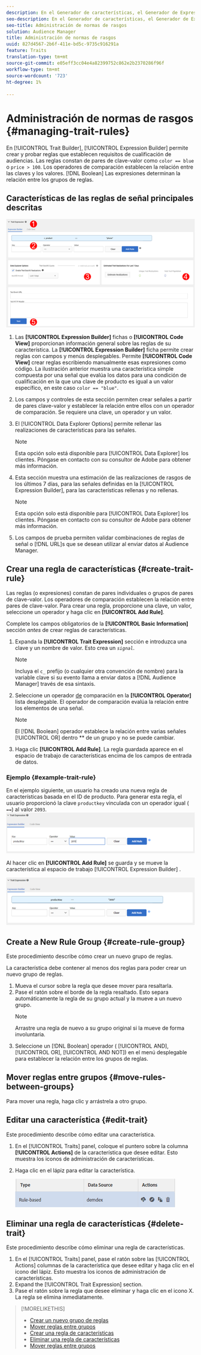 ```yaml
---
description: En el Generador de características, el Generador de Expresiones permite crear y probar reglas que establecen requisitos de cualificación de audiencias. Las reglas constan de pares de clave-valor como "color == azul" o "precio > 100". Los operadores de comparación establecen la relación entre las claves y los valores. Las expresiones booleanas determinan la relación entre los grupos de reglas.
seo-description: En el Generador de características, el Generador de Expresiones permite crear y probar reglas que establecen requisitos de cualificación de audiencias. Las reglas constan de pares de clave-valor como "color == azul" o "precio > 100". Los operadores de comparación establecen la relación entre las claves y los valores. Las expresiones booleanas determinan la relación entre los grupos de reglas.
seo-title: Administración de normas de rasgos
solution: Audience Manager
title: Administración de normas de rasgos
uuid: 827d4567-2b6f-411e-bd5c-9735c916291a
feature: Traits
translation-type: tm+mt
source-git-commit: e05eff3cc04e4a82399752c862e2b2370286f96f
workflow-type: tm+mt
source-wordcount: '723'
ht-degree: 1%

---
```



# Administración de normas de rasgos {#managing-trait-rules}

En [!UICONTROL Trait Builder], [!UICONTROL Expression Builder] permite crear y probar reglas que establecen requisitos de cualificación de audiencias. Las reglas constan de pares de clave-valor como `color == blue` o `price > 100`. Los operadores de comparación establecen la relación entre las claves y los valores. [!DNL Boolean] Las expresiones determinan la relación entre los grupos de reglas.

<!-- c_tb_rules.xml -->

## Características de las reglas de señal principales descritas

![](assets/manage-trait-rules.png)

1. Las **[!UICONTROL Expression Builder]** fichas o **[!UICONTROL Code View]** proporcionan información general sobre las reglas de su característica. La **[!UICONTROL Expression Builder]** ficha permite crear reglas con campos y menús desplegables. Permite **[!UICONTROL Code View]** crear reglas escribiendo manualmente esas expresiones como código. La ilustración anterior muestra una característica simple compuesta por una señal que evalúa los datos para una condición de cualificación en la que una clave de producto es igual a un valor específico, en este caso `color == "blue"`.

1. Los campos y controles de esta sección permiten crear señales a partir de pares clave-valor y establecer la relación entre ellos con un operador de comparación. Se requiere una clave, un operador y un valor.
1. El [!UICONTROL Data Explorer Options] permite rellenar las realizaciones de características para las señales.
   >[!NOTE]
   >
   >Esta opción solo está disponible para [!UICONTROL Data Explorer] los clientes. Póngase en contacto con su consultor de Adobe para obtener más información.
1. Esta sección muestra una estimación de las realizaciones de rasgos de los últimos 7 días, para las señales definidas en la [!UICONTROL Expression Builder], para las características rellenas y no rellenas.
   >[!NOTE]
   >
   >Esta opción solo está disponible para [!UICONTROL Data Explorer] los clientes. Póngase en contacto con su consultor de Adobe para obtener más información.
1. Los campos de prueba permiten validar combinaciones de reglas de señal o [!DNL URL]s que se desean utilizar al enviar datos al Audience Manager.

## Crear una regla de características {#create-trait-rule}

Las reglas (o expresiones) constan de pares individuales o grupos de pares de clave-valor. Los operadores de comparación establecen la relación entre pares de clave-valor. Para crear una regla, proporcione una clave, un valor, seleccione un operador y haga clic en **[!UICONTROL Add Rule]**.

<!-- t_tb_create_rules.xml -->

Complete los campos obligatorios de la **[!UICONTROL Basic Information]** sección *antes* de crear reglas de características.

1. Expanda la **[!UICONTROL Trait Expression]** sección e introduzca una clave y un nombre de valor. Esto crea un *`signal`*.
   >[!NOTE]
   >
   >Incluya el `c_` prefijo (o cualquier otra convención de nombre) para la variable clave si su evento llama a enviar datos a [!DNL Audience Manager] través de esa sintaxis.
1. Seleccione un operador [de](../../features/traits/trait-comparison-operators.md) comparación en la **[!UICONTROL Operator]** lista desplegable. El operador de comparación evalúa la relación entre los elementos de una señal.
   >[!NOTE]
   >
   >El [!DNL Boolean] operador establece la relación entre varias señales [!UICONTROL OR] dentro ** de un grupo y no se puede cambiar.
1. Haga clic **[!UICONTROL Add Rule]**. La regla guardada aparece en el espacio de trabajo de características encima de los campos de entrada de datos.

### Ejemplo {#example-trait-rule}

En el ejemplo siguiente, un usuario ha creado una nueva regla de características basada en el ID de producto. Para generar esta regla, el usuario proporcionó la clave `productkey` vinculada con un operador igual ( `==`) al valor `2093`.
![](assets/tb_sample_rule1.png)

Al hacer clic en **[!UICONTROL Add Rule]** se guarda y se mueve la característica al espacio de trabajo [!UICONTROL Expression Builder] .

![](assets/tb_sample_rule2.png)

## Create a New Rule Group {#create-rule-group}

Este procedimiento describe cómo crear un nuevo grupo de reglas.

<!-- t_tb_new_rule_group.xml -->

La característica debe contener al menos dos reglas para poder crear un nuevo grupo de reglas.

1. Mueva el cursor sobre la regla que desee mover para resaltarla.
1. Pase el ratón sobre el borde de la regla resaltado.
Esto separa automáticamente la regla de su grupo actual y la mueve a un nuevo grupo.
   >[!NOTE]
   >
   >Arrastre una regla de nuevo a su grupo original si la mueve de forma involuntaria.
1. Seleccione un [!DNL Boolean] operador ( [!UICONTROL AND], [!UICONTROL OR], [!UICONTROL AND NOT]) en el menú desplegable para establecer la relación entre los grupos de reglas.

## Mover reglas entre grupos {#move-rules-between-groups}

Para mover una regla, haga clic y arrástrela a otro grupo.

## Editar una característica {#edit-trait}

Este procedimiento describe cómo editar una característica.

<!-- t_tb_edit.xml -->

1. En el [!UICONTROL Traits] panel, coloque el puntero sobre la columna **[!UICONTROL Actions]** de la característica que desee editar. Esto muestra los iconos de administración de características.
1. Haga clic en el lápiz para editar la característica.

   ![](assets/tb_edit_trait.png)

## Eliminar una regla de características {#delete-trait}

Este procedimiento describe cómo eliminar una regla de características.

<!-- t_tb_delete_rule.xml -->

1. En el [!UICONTROL Traits] panel, pase el ratón sobre las [!UICONTROL Actions] columnas de la característica que desee editar y haga clic en el icono del lápiz. Esto muestra los iconos de administración de características.
1. Expand the [!UICONTROL Trait Expression] section.
1. Pase el ratón sobre la regla que desee eliminar y haga clic en el icono X. La regla se elimina inmediatamente.

>[!MORELIKETHIS]
>
>* [Crear un nuevo grupo de reglas](../../features/traits/manage-trait-rules.md#create-rule-group)
>* [Mover reglas entre grupos](../../features/traits/manage-trait-rules.md#move-rules-between-groups)
>* [Crear una regla de características](../../features/traits/manage-trait-rules.md#create-trait-rule)
>* [Eliminar una regla de características](../../features/traits/manage-trait-rules.md#delete-trait)
>* [Mover reglas entre grupos](../../features/traits/manage-trait-rules.md#move-rules-between-groups)

